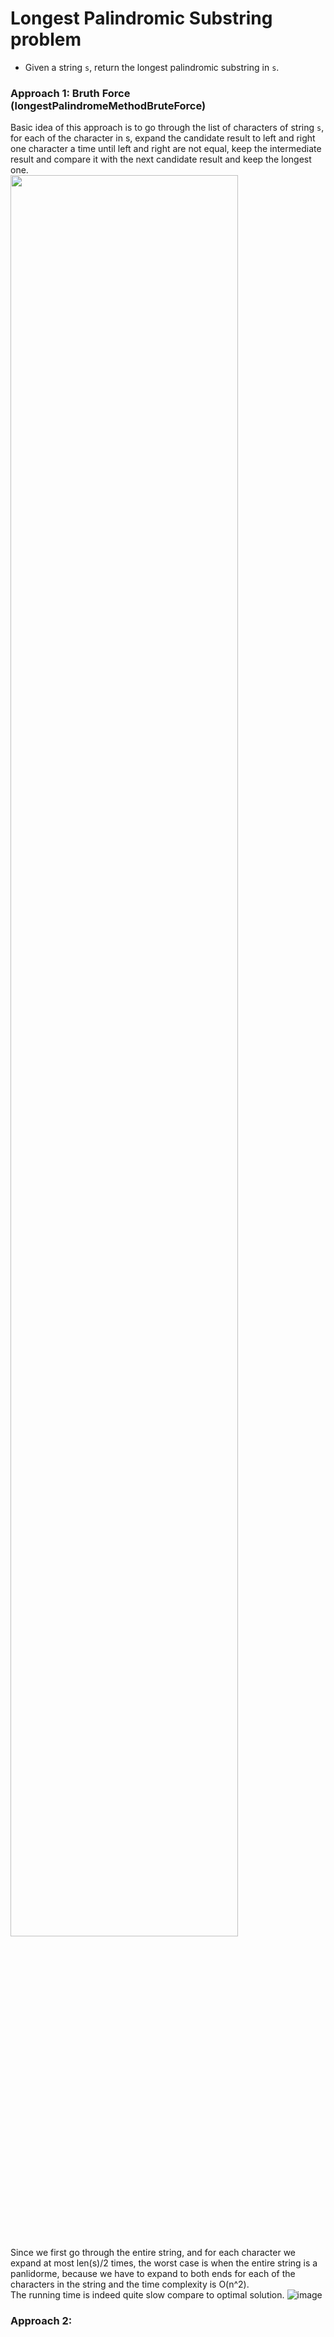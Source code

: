 # Longest Palindromic Substring problem
* Given a string `s`, return the longest palindromic substring in `s`.


### Approach 1: Bruth Force (longestPalindromeMethodBruteForce)
Basic idea of this approach is to go through the list of characters of string `s`, for each of the character in s, expand the candidate result to left and right one character a time until left and right are not equal, keep the intermediate result and compare it with the next candidate result and keep the longest one.\
<img src="https://user-images.githubusercontent.com/25105806/118064919-d9eee600-b350-11eb-8410-1a667e34b2ec.png" width="85%" height="85%">\
Since we first go through the entire string, and for each character we expand at most len(s)/2 times, the worst case is when the entire string is a panlidorme, because we have to expand to both ends for each of the characters in the string and the time complexity is O(n^2).\
The running time is indeed quite slow compare to optimal solution.
![image](https://user-images.githubusercontent.com/25105806/118064081-33561580-b34f-11eb-836a-7002856a8fd9.png)

### Approach 2:
